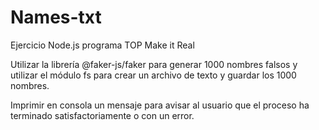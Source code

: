# Names-txt

Ejercicio Node.js programa TOP Make it Real

Utilizar la librería @faker-js/faker para generar 1000 nombres falsos y utilizar el módulo fs para crear un archivo de texto y guardar los 1000 nombres.

Imprimir en consola un mensaje para avisar al usuario que el proceso ha terminado satisfactoriamente o con un error.

